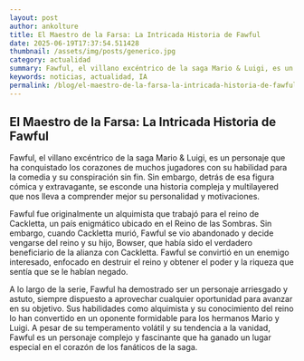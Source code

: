 ```yaml
--- 
layout: post 
author: ankolture 
title: El Maestro de la Farsa: La Intricada Historia de Fawful 
date: 2025-06-19T17:37:54.511428 
thumbnail: /assets/img/posts/generico.jpg 
category: actualidad 
summary: Fawful, el villano excéntrico de la saga Mario & Luigi, es un personaje que ha conquistado los corazones de muchos jugadores con su habilidad para la...
keywords: noticias, actualidad, IA 
permalink: /blog/el-maestro-de-la-farsa-la-intricada-historia-de-fawful/ 
--- 
```


## El Maestro de la Farsa: La Intricada Historia de Fawful

Fawful, el villano excéntrico de la saga Mario & Luigi, es un personaje que ha conquistado los corazones de muchos jugadores con su habilidad para la comedia y su conspiración sin fin. Sin embargo, detrás de esa figura cómica y extravagante, se esconde una historia compleja y multilayered que nos lleva a comprender mejor su personalidad y motivaciones.

Fawful fue originalmente un alquimista que trabajó para el reino de Cackletta, un país enigmático ubicado en el Reino de las Sombras. Sin embargo, cuando Cackletta murió, Fawful se vio abandonado y decide vengarse del reino y su hijo, Bowser, que había sido el verdadero beneficiario de la alianza con Cackletta. Fawful se convirtió en un enemigo interesado, enfocado en destruir el reino y obtener el poder y la riqueza que sentía que se le habían negado.

A lo largo de la serie, Fawful ha demostrado ser un personaje arriesgado y astuto, siempre dispuesto a aprovechar cualquier oportunidad para avanzar en su objetivo. Sus habilidades como alquimista y su conocimiento del reino lo han convertido en un oponente formidable para los hermanos Mario y Luigi. A pesar de su temperamento volátil y su tendencia a la vanidad, Fawful es un personaje complejo y fascinante que ha ganado un lugar especial en el corazón de los fanáticos de la saga.
